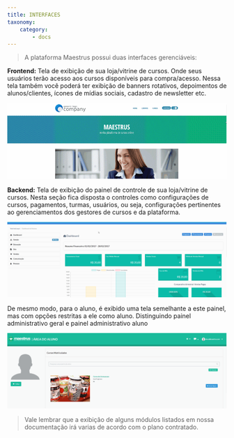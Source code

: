 ```yaml
---
title: INTERFACES
taxonomy:
    category:
        - docs
---
```


> A plataforma Maestrus possui duas interfaces gerenciáveis: 

**Frontend:** Tela de exibição de sua loja/vitrine de cursos. Onde seus usuários terão acesso aos cursos disponíveis para compra/acesso. 
Nessa tela também você poderá ter exibição de banners rotativos, depoimentos de alunos/clientes,  ícones de mídias sociais, cadastro de newsletter etc. 

![Imagem Frontend](screenedit.gif)

**Backend:** Tela de exibição do painel de controle de sua loja/vitrine de cursos. Nesta seção fica disposta o controles como configurações de cursos, pagamentos, turmas, usuários, ou seja, configurações pertinentes ao gerenciamentos dos gestores de cursos e da plataforma. 

![Imagem Backend](screen2.gif)

De mesmo modo, para o aluno, é exibido uma tela semelhante a este painel, mas com opções restritas a ele como aluno. Distinguindo painel administrativo geral e painel administrativo aluno

![Imagem Backend](screen3.gif)

> Vale lembrar que a exibição de alguns módulos listados em nossa documentação irá varias de acordo com o plano contratado.
